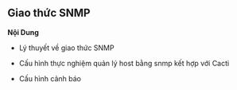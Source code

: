 ## Giao thức SNMP


**Nội Dung**

- Lý thuyết về giao thức SNMP

- Cấu hình thực nghiệm quản lý host bằng snmp kết hợp với Cacti 

- Cấu hình cảnh báo 